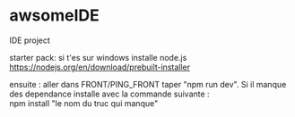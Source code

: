 # awsomeIDE
IDE project 

starter pack:
si t'es sur windows installe node.js
https://nodejs.org/en/download/prebuilt-installer



ensuite : 
aller dans FRONT/PING_FRONT
taper "npm run dev".
Si il manque des dependance installe avec
la commande suivante :  
npm install "le nom du truc qui manque"


